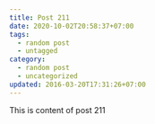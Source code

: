 ```yaml
---
title: Post 211
date: 2020-10-02T20:58:37+07:00
tags:
  - random post
  - untagged
category:
  - random post
  - uncategorized
updated: 2016-03-20T17:31:26+07:00
---
```

This is content of post 211